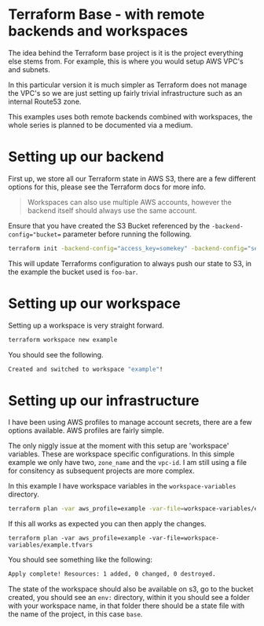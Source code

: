 # Terraform Base - with remote backends and workspaces

The idea behind the Terraform base project is it is the project everything else stems from. For example, this is where you would setup AWS VPC's and subnets.

In this particular version it is much simpler as Terraform does not manage the VPC's so we are just setting up fairly trivial infrastructure such as an internal Route53 zone.

This examples uses both remote backends combined with workspaces, the whole series is planned to be documented via a medium.

# Setting up our backend

First up, we store all our Terraform state in AWS S3, there are a few different options for this, please see the Terraform docs for more info.

>Workspaces can also use multiple AWS accounts, however the backend itself should always use the same account.

Ensure that you have created the S3 Bucket referenced by the `-backend-config="bucket=` parameter before running the following.

```sh
terraform init -backend-config="access_key=somekey" -backend-config="secret_key=somesecret" -backend-config="region=ap-southeast-2" -backend-config="bucket=foo-bar"
```

This will update Terraforms configuration to always push our state to S3, in the example the bucket used is `foo-bar`.

# Setting up our workspace

Setting up a workspace is very straight forward.

```sh
terraform workspace new example
```

You should see the following.

```sh
Created and switched to workspace "example"!
```

# Setting up our infrastructure

I have been using AWS profiles to manage account secrets, there are a few options available. AWS profiles are fairly simple.

The only niggly issue at the moment with this setup are 'workspace' variables. These are workspace specific configurations. In this simple example we only have two, `zone_name` and the `vpc-id`. I am still using a file for consitency as subsequent projects are more complex.

In this example I have workspace variables in the `workspace-variables` directory.

```sh
terraform plan -var aws_profile=example -var-file=workspace-variables/example.tfvars
```

If this all works as expected you can then apply the changes.

```
terraform plan -var aws_profile=example -var-file=workspace-variables/example.tfvars
```

You should see something like the following:

```sh
Apply complete! Resources: 1 added, 0 changed, 0 destroyed.
```

The state of the workspace should also be available on s3, go to the bucket created, you should see an `env:` directory, within it you should see a folder with your workspace name, in that folder there should be a state file with the name of the project, in this case `base`.

